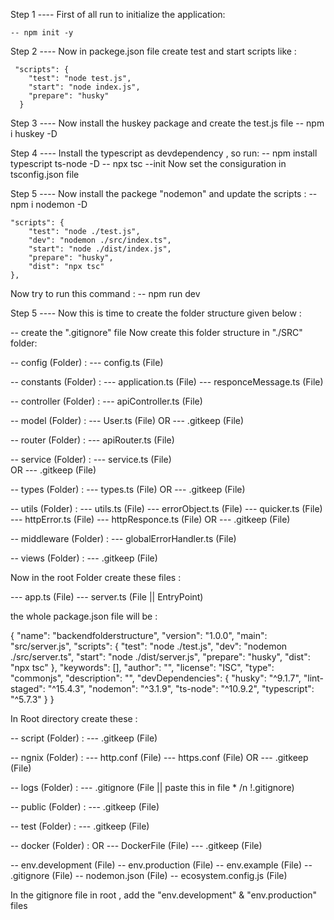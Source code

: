 Step 1 ----
First of all run to initialize the application:

    -- npm init -y

Step 2 ----
Now in packege.json file create test and start scripts like :

     "scripts": {
        "test": "node test.js",
        "start": "node index.js",
        "prepare": "husky"
      }

Step 3 ----
Now install the huskey package and create the test.js file
-- npm i huskey -D

Step 4 ----
Install the typescript as devdependency , so run:
-- npm install typescript ts-node -D
-- npx tsc --init
Now set the consiguration in tsconfig.json file

Step 5 ----
Now install the packege "nodemon" and update the scripts :
-- npm i nodemon -D

    "scripts": {
        "test": "node ./test.js",
        "dev": "nodemon ./src/index.ts",
        "start": "node ./dist/index.js",
        "prepare": "husky",
        "dist": "npx tsc"
    },

Now try to run this command :
-- npm run dev

Step 5 ----
Now this is time to create the folder structure given below :

-- create the ".gitignore" file
Now create this folder structure in "./SRC" folder:

-- config (Folder) :
--- config.ts (File)

-- constants (Folder) :
--- application.ts (File)
--- responceMessage.ts (File)

-- controller (Folder) :
--- apiController.ts (File)

-- model (Folder) :
--- User.ts (File)
OR
--- .gitkeep (File)

-- router (Folder) :
--- apiRouter.ts (File)

-- service (Folder) :
--- service.ts (File)  
 OR
--- .gitkeep (File)

-- types (Folder) :
--- types.ts (File)
OR
--- .gitkeep (File)

-- utils (Folder) :
--- utils.ts (File)
--- errorObject.ts (File)
--- quicker.ts (File)
--- httpError.ts (File)
--- httpResponce.ts (File)
OR
--- .gitkeep (File)

-- middleware (Folder) :
--- globalErrorHandler.ts (File)

-- views (Folder) :
--- .gitkeep (File)

Now in the root Folder create these files :

--- app.ts (File)
--- server.ts (File || EntryPoint)

the whole package.json file will be :

{
    "name": "backendfolderstructure",
    "version": "1.0.0",
    "main": "src/server.js",
    "scripts": {
        "test": "node ./test.js",
        "dev": "nodemon ./src/server.ts",
        "start": "node ./dist/server.js",
        "prepare": "husky",
        "dist": "npx tsc"
    },
    "keywords": [],
    "author": "",
    "license": "ISC",
    "type": "commonjs",
    "description": "",
    "devDependencies": {
        "husky": "^9.1.7",
        "lint-staged": "^15.4.3",
        "nodemon": "^3.1.9",
        "ts-node": "^10.9.2",
        "typescript": "^5.7.3"
    }
}

In Root directory create these :

-- script (Folder) :
--- .gitkeep (File)

-- ngnix (Folder) :
--- http.conf (File)
--- https.conf (File)
OR
--- .gitkeep (File)

-- logs (Folder) :
--- .gitignore (File || paste this in file \* /n !.gitignore)

-- public (Folder) :
--- .gitkeep (File)

-- test (Folder) :
--- .gitkeep (File)

-- docker (Folder) :
OR
--- DockerFile (File)
--- .gitkeep (File)

-- env.development (File)
-- env.production (File)
-- env.example (File)
-- .gitignore (File)
-- nodemon.json (File)
-- ecosystem.config.js (File)

In the gitignore file in root , add the "env.development" & "env.production" files
